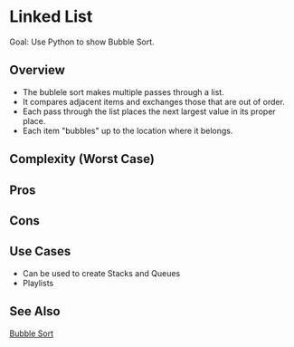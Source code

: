 # Linked List

Goal: Use Python to show Bubble Sort.

## Overview

- The bublele sort makes multiple passes through a list.
- It compares adjacent items and exchanges those that are out of order.
- Each pass through the list places the next largest value in its proper place.
- Each item "bubbles" up to the location where it belongs.

## Complexity (Worst Case)

## Pros 

## Cons

## Use Cases
- Can be used to create Stacks and Queues
- Playlists

## See Also

[Bubble Sort](https://en.wikipedia.org/wiki/Bubble_sort)
